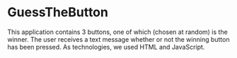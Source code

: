 # GuessTheButton
This application contains 3 buttons, one of which (chosen at random) is the winner. The user receives a text message whether or not the winning button has been pressed. As technologies, we used HTML and JavaScript.

